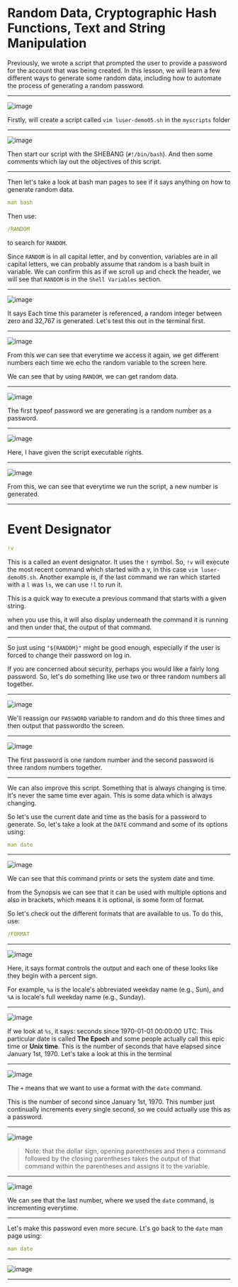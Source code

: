 # Random Data, Cryptographic Hash Functions, Text and String Manipulation

Previously, we wrote a script that prompted the user to provide a password for the account that was being created. In this lesson, we will learn a few different ways to generate some random data, including how to automate the process of generating a random password.

---

![image](https://user-images.githubusercontent.com/107522496/207279396-591e70be-f7c7-48dd-8418-d1950a3f7b6d.png)

Firstly, will create a script called `vim luser-demo05.sh` in the `myscripts` folder

---

![image](https://user-images.githubusercontent.com/107522496/207279972-675f0120-a4ef-4617-8b07-ffeeaa1a89e4.png)

Then start our script with the SHEBANG (`#!/bin/bash`). And then some comments which lay out the objectives of this script.

---
Then let's take a look at bash man pages to see if it says anything on how to generate random data.  

```yaml
man bash
```

Then use:

```yaml
/RANDOM
```
to search for `RANDOM`.


Since `RANDOM` is in all capital letter, and by convention, variables are in all capital letters, we can probably assume that random is a bash built in variable. We can confirm this as if we scroll up and check the header, we will see that `RANDOM` is in the `Shell Variables` section.

---

![image](https://user-images.githubusercontent.com/107522496/207290284-91199e29-be21-4fc2-abe2-1a9ff5f4c9a0.png)

It says Each time this parameter is referenced, a random integer between zero and 32,767 is generated. Let's test this out in the terminal first.

---

![image](https://user-images.githubusercontent.com/107522496/207290647-35291958-0edd-4ea3-8793-dcb12d2f733a.png)

From this we can see that everytime we access it again, we get different numbers each time we echo the random variable to the screen here.

We can see that by using `RANDOM`, we can get random data.

---

![image](https://user-images.githubusercontent.com/107522496/207291426-228b9956-dc9d-4d84-abe6-df1e521f18ad.png)

The first typeof password we are generating is a random number as a password.

---

![image](https://user-images.githubusercontent.com/107522496/207291934-8ff55b95-b416-497c-b7ec-7718f1901478.png)

Here, I have given the script executable rights.

---

![image](https://user-images.githubusercontent.com/107522496/207292274-0a487380-27cc-4aa7-bd05-f8c2c0cff1ca.png)

From this, we can see that everytime we run the script, a new number is generated.

---

# Event Designator

```yaml
!v
```

This is a called an event designator. It uses the `!` symbol. So, `!v` will execute the most recent command which started with a v, in this case `vim luser-demo05.sh`.
Another example is, if the last command we ran which started with a `l` was `ls`, we can use `!l` to run it.

This is a quick way to execute a previous command that starts with a given string.

when you use this, it will also display underneath the command it is running and then under that, the output of that command.

---

So just using `"${RANDOM}"` might be good enough, especially if the user is forced to change their password on log in.

If you are concerned about security, perhaps you would like a fairly long password. So, let's do something like use two or three random numbers all together.

---

![image](https://user-images.githubusercontent.com/107522496/207295074-835a9f0a-d248-4fde-987b-d7741bd16ce1.png)

We'll reassign our `PASSWORD` variable to random and do this three times and then output that passwordto the screen.

---

![image](https://user-images.githubusercontent.com/107522496/207295609-cc67d645-9ffe-4d41-9e6a-a24efbc92158.png)

The first password is one random number and the second password is three random numbers together.

---

We can also improve this script. Something that is always changing is time. It's never the same time ever again. This is some data which is always changing.

So let's use the current date and time as the basis for a password to generate. So, let's take a look at the `DATE` command and some of its options using:

```yaml
man date
```
---

![image](https://user-images.githubusercontent.com/107522496/207296482-9e1c6905-5a9c-4fe8-ba69-a128f0bb4844.png)


We can see that this command prints or sets the system date and time.

from the Synopsis we can see that it can be used with multiple options and also in brackets, which means it is optional, is some form of format.

So let's check out the different formats that are available to us. To do this, use:

```yaml
/FORMAT
```

---

![image](https://user-images.githubusercontent.com/107522496/207297377-65bcd3d1-1077-4516-aa4c-548ad1849763.png)

Here, it says format controls the output and each one of these looks like they begin with a percent sign.

For example, `%a` is the locale's abbreviated weekday name (e.g., Sun), and `%A` is locale's full weekday name (e.g., Sunday).

---

![image](https://user-images.githubusercontent.com/107522496/207298143-48df9381-0775-4d34-bfa0-d1e7a9549a4a.png)

If we look at `%s`, it says: seconds since 1970-01-01 00:00:00 UTC. This particular date is called **The Epoch** and some people actually call this epic time or **Unix time**. This is the number of seconds that have elapsed since January 1st, 1970. Let's take a look at this in the terminal

---

![image](https://user-images.githubusercontent.com/107522496/207298700-63244bfc-8bec-49ea-b1dc-87f2d33516cd.png)

The `+` means that we want to use a format with the `date` command. 

This is the number of second since January 1st, 1970. This number just continually increments every single second, so we could actually use this as a password.

---

![image](https://user-images.githubusercontent.com/107522496/207300374-87b6f7c4-fb54-4c46-abbc-0dd314e11b81.png)

 > Note: that the dollar sign, opening parentheses and then a command followed by the closing parentheses takes the output of that command within the parentheses and assigns it to the variable.

---

![image](https://user-images.githubusercontent.com/107522496/207300206-99631797-58d6-4e39-9f53-b1041ac449c4.png)

We can see that the last number, where we used the `date` command, is incrementing everytime.

---

Let's make this password even more secure. Lt's go back to the `date` man page using:

```yaml
man date
```
---

![image](https://user-images.githubusercontent.com/107522496/207300817-082b1f8f-248c-4e92-95a2-265824345e42.png)















---
























